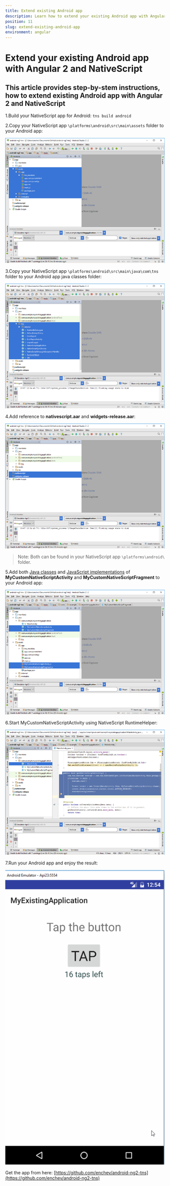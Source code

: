 ```yaml
---
title: Extend existing Android app
description: Learn how to extend your existing Android app with Angular 2 and NativeScript
position: 11
slug: extend-existing-android-app
environment: angular
---
```


# Extend your existing Android app with Angular 2 and NativeScript

## This article provides step-by-stem instructions, how to extend existing Android app with Angular 2 and NativeScript

1.Build your NativeScript app for Android:
`tns build android`

2.Copy your NativeScript app `\platforms\android\src\main\assets` folder to your Android app:

![Copy your NativeScript](../img/extend-existing-android-app-with-ns-angular2/copy-your-nativeScript.png)

3.Copy your NativeScript app `\platforms\android\src\main\java\com\tns` folder to your Android app java classes folder:

![Copy your NativeScript](../img/extend-existing-android-app-with-ns-angular2/copy-your-nativeScript-app2.png)

4.Add reference to **nativescript.aar** and **widgets-release.aar**:

![Copy your NativeScript](../img/extend-existing-android-app-with-ns-angular2/add-reference.png)

> Note: Both can be found in your NativeScript app `\platforms\android\` folder.


5.Add both [Java classes](https://github.com/enchev/android-ng2-tns/tree/master/app/src/main/java/com/example/myexistingapplication) and [JavaScript implementations](https://github.com/enchev/android-ng2-tns/tree/master/app/src/main/assets/app) of **MyCustomNativeScriptActivity** and **MyCustomNativeScriptFragment** to your Android app:

![Copy your NativeScript](../img/extend-existing-android-app-with-ns-angular2/add-java-classes-java-implementations.png)

6.Start MyCustomNativeScriptActivity using NativeScript RuntimeHelper:

![Copy your NativeScript](../img/extend-existing-android-app-with-ns-angular2/start-myCustomNativeScriptActivity.png)

7.Run your Android app and enjoy the result:

![Copy your NativeScript](../img/extend-existing-android-app-with-ns-angular2/result.gif)


Get the app from here: [https://github.com/enchev/android-ng2-tns](https://github.com/enchev/android-ng2-tns)